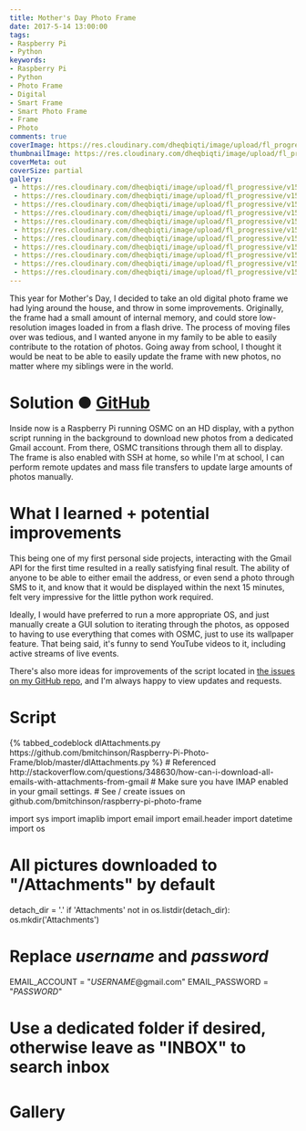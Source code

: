 ```yaml
---
title: Mother's Day Photo Frame
date: 2017-5-14 13:00:00
tags:
- Raspberry Pi
- Python
keywords: 
- Raspberry Pi
- Python
- Photo Frame
- Digital
- Smart Frame
- Smart Photo Frame
- Frame
- Photo
comments: true
coverImage: https://res.cloudinary.com/dheqbiqti/image/upload/fl_progressive/v1546666566/Projects/PhotoFrame/photoframe.jpg
thumbnailImage: https://res.cloudinary.com/dheqbiqti/image/upload/fl_progressive,r_50:5/v1547059571/Projects/PhotoFrame/frameThumbnail.jpg
coverMeta: out
coverSize: partial
gallery:
 - https://res.cloudinary.com/dheqbiqti/image/upload/fl_progressive/v1544545531/Projects/PhotoFrame/IMG_0229.jpg "Original electronics ready to be removed, and replaced with an HD screen"
 - https://res.cloudinary.com/dheqbiqti/image/upload/fl_progressive/v1544545531/Projects/PhotoFrame/IMG_0234.jpg "Guts removed"
 - https://res.cloudinary.com/dheqbiqti/image/upload/fl_progressive/v1544545531/Projects/PhotoFrame/IMG_0237.jpg "New screen in"
 - https://res.cloudinary.com/dheqbiqti/image/upload/fl_progressive/v1544545532/Projects/PhotoFrame/IMG_0250.jpg "Working screen"
 - https://res.cloudinary.com/dheqbiqti/image/upload/fl_progressive/v1544545531/Projects/PhotoFrame/IMG_0238.jpg "Attaching buttons"
 - https://res.cloudinary.com/dheqbiqti/image/upload/fl_progressive/v1544545533/Projects/PhotoFrame/IMG_0279.jpg "Configuring OSMC on the Pi"
 - https://res.cloudinary.com/dheqbiqti/image/upload/fl_progressive/v1544545532/Projects/PhotoFrame/IMG_0275.jpg "Writing the script"
 - https://res.cloudinary.com/dheqbiqti/image/upload/fl_progressive/v1544545533/Projects/PhotoFrame/IMG_0281.jpg "Some final testing"
 - https://res.cloudinary.com/dheqbiqti/image/upload/fl_progressive/v1544545533/Projects/PhotoFrame/IMG_0290.jpg "Less than ideal skotch tape reassembly"
 - https://res.cloudinary.com/dheqbiqti/image/upload/fl_progressive/v1544545534/Projects/PhotoFrame/IMG_0405.jpg "Final placement! Mom loved it"
 - https://res.cloudinary.com/dheqbiqti/image/upload/fl_progressive/v1546666566/Projects/PhotoFrame/photoframe.jpg
---
```

This year for Mother's Day, I decided to take an old digital photo frame we had lying around the house, and throw in some improvements. Originally, the frame had a small amount of internal memory, and could store low-resolution images loaded in from a flash drive. The process of moving files over was tedious, and I wanted anyone in my family to be able to easily contribute to the rotation of photos. Going away from school, I thought it would be neat to be able to easily update the frame with new photos, no matter where my siblings were in the world.
</br>
<!-- More -->

# Solution ● [GitHub](github.com/bmitchinson/raspberry-pi-photo-frame)
<p>Inside now is a Raspberry Pi running OSMC on an HD display, with a python script running in the background to download new photos from a dedicated Gmail account. From there, OSMC transitions through them all to display. The frame is also enabled with SSH at home, so while I'm at school, I can perform remote updates and mass file transfers to update large amounts of photos manually.
</p>

# What I learned + potential improvements
<p> This being one of my first personal side projects, interacting with the Gmail API for the first time resulted in a really satisfying final result. The ability of anyone to be able to either email the address, or even send a photo through SMS to it, and know that it would be displayed within the next 15 minutes, felt very impressive for the little python work required.

Ideally, I would have preferred to run a more appropriate OS, and just manually create a GUI solution to iterating through the photos, as opposed to having to use everything that comes with OSMC, just to use its wallpaper feature. That being said, it's funny to send YouTube videos to it, including active streams of live events.

There's also more ideas for improvements of the script located in [the issues on my GitHub repo](https://github.com/bmitchinson/Raspberry-Pi-Photo-Frame/issues), and I'm always happy to view updates and requests. 
</p>

# Script
<div style="height:600px;overflow-y:scroll">
  {% tabbed_codeblock dlAttachments.py https://github.com/bmitchinson/Raspberry-Pi-Photo-Frame/blob/master/dlAttachments.py %}
      <!-- tab python -->
          # Referenced http://stackoverflow.com/questions/348630/how-can-i-download-all-emails-with-attachments-from-gmail
# Make sure you have IMAP enabled in your gmail settings.
# See / create issues on github.com/bmitchinson/raspberry-pi-photo-frame

import sys
import imaplib
import email
import email.header
import datetime
import os

# All pictures downloaded to "/Attachments" by default
detach_dir = '.'
if 'Attachments' not in os.listdir(detach_dir):
    os.mkdir('Attachments')

# Replace *username* and *password*
EMAIL_ACCOUNT = "*USERNAME*@gmail.com"
EMAIL_PASSWORD = "*PASSWORD*"
# Use a dedicated folder if desired, otherwise leave as "INBOX" to search inbox
EMAIL_FOLDER = "INBOX"

try:
    imapSession = imaplib.IMAP4_SSL('imap.gmail.com')
    typ, accountDetails = imapSession.login(EMAIL_ACCOUNT, EMAIL_PASSWORD)
    if typ != 'OK':
        print('Not able to sign in!')
        raise
    imapSession.select('INBOX')
    typ, data = imapSession.search(None, 'ALL')
    if typ != 'OK':
        print('Error searching Inbox.')
        raise
    # Iterating over all emails
    for msgId in data[0].split():
        typ, messageParts = imapSession.fetch(msgId, '(RFC822)')
        if typ != 'OK':
            print('Error fetching mail.')
            raise

        emailBody = messageParts[0][1]
        mail = email.message_from_bytes(emailBody)
        for part in mail.walk():
            if part.get_content_maintype() == 'multipart':
                continue
            if part.get('Content-Disposition') is None:
                continue
            fileName = part.get_filename()

            if bool(fileName):
                filePath = os.path.join(detach_dir, 'Attachments', fileName)
                if not os.path.isfile(filePath) :
                    print(fileName)
                    fp = open(filePath, 'wb')
                    fp.write(part.get_payload(decode=True))
                    fp.close()
    imapSession.close()
    imapSession.logout()
    
except:
    print('Not able to download all attachments.')

      <!-- endtab -->
  {% endtabbed_codeblock %}
</div>

# Gallery

<!-- Gallery -->